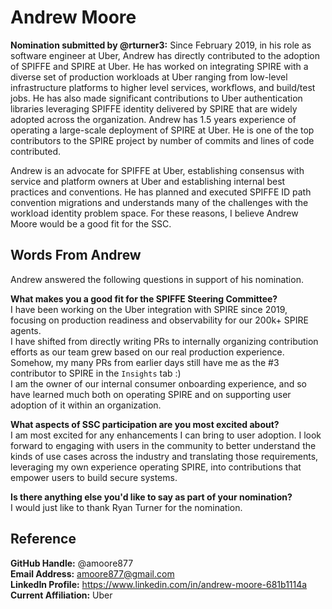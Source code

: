 # Andrew Moore
**Nomination submitted by @rturner3:** Since February 2019, in his role as software engineer at Uber, Andrew has directly contributed to the adoption of SPIFFE and SPIRE at Uber. He has worked on integrating SPIRE with a diverse set of production workloads at Uber ranging from low-level infrastructure platforms to higher level services, workflows, and build/test jobs. He has also made significant contributions to Uber authentication libraries leveraging SPIFFE identity delivered by SPIRE that are widely adopted across the organization. Andrew has 1.5 years experience of operating a large-scale deployment of SPIRE at Uber. He is one of the top contributors to the SPIRE project by number of commits and lines of code contributed.

Andrew is an advocate for SPIFFE at Uber, establishing consensus with service and platform owners at Uber and establishing internal best practices and conventions. He has planned and executed SPIFFE ID path convention migrations and understands many of the challenges with the workload identity problem space. For these reasons, I believe Andrew Moore would be a good fit for the SSC.

## Words From Andrew
Andrew answered the following questions in support of his nomination.

**What makes you a good fit for the SPIFFE Steering Committee?**  
I have been working on the Uber integration with SPIRE since 2019, focusing on production readiness and observability for our 200k+ SPIRE agents.  
I have shifted from directly writing PRs to internally organizing contribution efforts as our team grew based on our real production experience. Somehow, my many PRs from earlier days still have me as the #3 contributor to SPIRE in the `Insights` tab :)  
I am the owner of our internal consumer onboarding experience, and so have learned much both on operating SPIRE and on supporting user adoption of it within an organization.  

**What aspects of SSC participation are you most excited about?**  
I am most excited for any enhancements I can bring to user adoption. I look forward to engaging with users in the community to better understand the kinds of use cases across the industry and translating those requirements, leveraging my own experience operating SPIRE, into contributions that empower users to build secure systems.

**Is there anything else you'd like to say as part of your nomination?**  
I would just like to thank Ryan Turner for the nomination.

## Reference
**GitHub Handle:** @amoore877  
**Email Address:** amoore877@gmail.com  
**LinkedIn Profile:** https://www.linkedin.com/in/andrew-moore-681b1114a  
**Current Affiliation:** Uber
